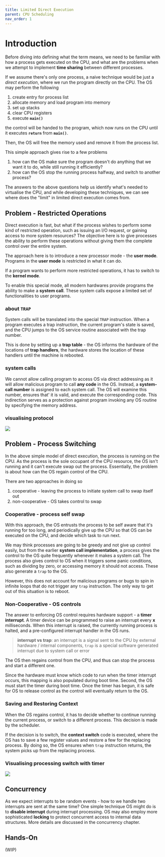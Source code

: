 ```yaml
---
title: Limited Direct Execution
parent: CPU Scheduling
nav_order: 1
---
```

# Introduction
Before diving into defining what the term means, we need to be familiar with how a process gets executed on the CPU, and what are the problems when we attempt to implement **time sharing** between different processes.

If we assume there's only one process, a naive technique would be just a *direct execution*, where we run the program directly on the CPU. The OS may perform the following
1. create entry for process list
2. allocate memory and load program into memory
3. set up stacks
4. clear CPU registers
5. execute **`main()`**

the control will be handed to the program, which now runs on the CPU until it executes **`return`** from **`main()`**.

Then, the OS will free the memory used and remove it from the process list.

This simple approach gives rise to a few problems
1. how can the OS make sure the program doesn't do anything that we want it to do, while still running it efficiently?
2. how can the OS stop the running process halfway, and switch to another process?

The answers to the above questions help us identify what's needed to virtualise the CPU, and while developing these techniques, we can see where does the "limit" in limited direct execution comes from.
## Problem - Restricted Operations
Direct execution is fast, but what if the process wishes to perform some kind of restricted operation, such as issuing an I/O request, or gaining access to more system resources? The objective here is to give processes the ability to perform these operations without giving them the complete control over the entire system.

The approach here is to introduce a new processor mode - the **user mode**. Programs in the **user mode** is restricted in what it can do.

If a program wants to perform more restricted operations, it has to switch to the **kernel mode**.

To enable this special mode, all modern hardwares provide programs the ability to make a **system call**. These system calls expose a limited set of functionalities to user programs.
### about `TRAP`
System calls will be translated into the special `TRAP` instruction. When a program executes a trap instruction, the current program's state is saved, and the CPU jumps to the OS service routine associated with the trap number.

This is done by setting up a **trap table** - the OS informs the hardware of the locations of **trap handlers**, the hardware stores the location of these handlers until the machine is rebooted.
### system calls
We cannot allow calling program to access OS via direct addressing as it will allow malicious program to call **any code** in the OS. Instead, a **system-call number** is assigned to each system call. The OS will examine this number, ensures that' it is valid, and execute the corresponding code. This indirection serves as a protection against program invoking any OS routine by specifying the memory address.
### visualising protocol
![](syscall_trap.png)
## Problem - Process Switching
In the above simple model of direct execution, the process is running on the CPU. As the process is the sole occupant of the CPU resource, the OS isn't running and it can't execute swap out the process. Essentially, the problem is about how can the OS regain control of the CPU.

There are two approaches in doing so
1. cooperative - leaving the process to initiate system call to swap itself out
2. non-cooperative - OS takes control to swap
### Cooperative - process self swap
With this approach, the OS entrusts the process to be self aware that it's running for too long, and periodically give up the CPU so that OS can be executed on the CPU, and decide which task to run next.

We may think processes are going to be greedy and not give up control easily, but from the earlier **system call implementation**, a process gives the control to the OS quite frequently whenever it makes a system call. The process also gives control to OS when it triggers some panic conditions, such as dividing by zero, or accessing memory it should not access. These also generate a `trap` to the OS.

However, this does not account for malicious programs or bugs to spin in infinite loops that do not trigger any `trap` instruction. The only way to get out of this situation is to reboot.
### Non-Cooperative - OS controls
The answer to enforcing OS control requires hardware support - a **timer interrupt**. A timer device can be programmed to raise an interrupt every **x** milliseconds. When this interrupt is raised, the currently running process is halted, and a pre-configured interrupt handler in the OS runs.

> **interrupt vs trap**: an interrupt is a signal sent to the CPU by external hardware / internal components, `trap` is a special software generated interrupt due to system call or error

The OS then regains control from the CPU, and thus can stop the process and start a different one.

Since the hardware must know which code to run when the timer interrupt occurs, this mapping is also populated during boot time. Second, the OS must start the timer during boot time. Once the timer has begun, it is safe for OS to release control as the control will eventually return to the OS.
### Saving and Restoring Context
When the OS regains control, it has to decide whether to continue running the current process, or switch to a different process. This decision is made by the scheduler.

If the decision is to switch, the **context switch** code is executed, where the OS has to save a few register values and restore a few for the replacing process. By doing so, the OS ensures when `trap` instruction returns, the system picks up from the replacing process.
### Visualising processing switch with timer
![](timer_interrupt.png)
## Concurrency
As we expect interrupts to be random events - how to we handle two interrupts are sent at the same time? One simple technique OS might do is to **disable interrupt** during interrupt processing. OS may also employ more sophisticated **locking** to protect concurrent access to internal data structures. More details are discussed in the concurrency chapter.
## Hands-On
(WIP)
